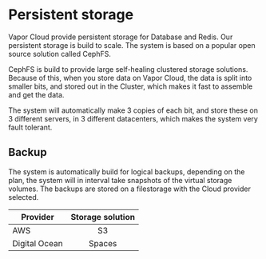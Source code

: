 # Persistent storage

Vapor Cloud provide persistent storage for Database and Redis. Our persistent storage is build to scale.
The system is based on a popular open source solution called CephFS.

CephFS is build to provide large self-healing clustered storage solutions. Because of this, when you store data
on Vapor Cloud, the data is split into smaller bits, and stored out in the Cluster, which makes it fast
to assemble and get the data.

The system will automatically make 3 copies of each bit, and store these on 3 different servers, in 3 different datacenters, which makes the system very fault tolerant.

## Backup

The system is automatically build for logical backups, depending on the plan, the system will in interval take snapshots of the virtual storage volumes. The backups are stored on a filestorage with the Cloud provider selected.

| Provider        | Storage solution |
| --------------- |:----------------:|
| AWS             | S3               |
| Digital Ocean   | Spaces           |
